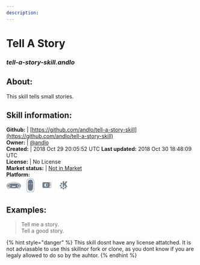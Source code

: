 ```yaml
---  
description:   
---  
```

# Tell A Story  
### _tell-a-story-skill.andlo_  
## About:  
This skill tells small stories.

## Skill information:  
**Github:** | [https://github.com/andlo/tell-a-story-skill](https://github.com/andlo/tell-a-story-skill)  
**Owner:** | [@andlo](https://github.com/andlo)  
**Created:** | 2018 Oct 29 20:05:52 UTC  **Last updated:** 2018 Oct 30 18:48:09 UTC  
**License:** | No License  
**Market status:** | [Not in Market](https://market.mycroft.ai/skill/)  
**Platform:**  
 ![](../.gitbook/assets/mark-1-icon.png)  ![](../.gitbook/assets/mark-2-icon.png)  ![](../.gitbook/assets/picroft-icon.png)  ![](../.gitbook/assets/kde.png)   
## Examples:  
> Tell me a story.  
> Tell a good story.  
  
{% hint style="danger" %}
This skill dosnt have any license attatched. It is not adviasable to use this skillnor fork or clone, as you dont know if you are legaly allowed to do so by the auhtor.
{% endhint %}
